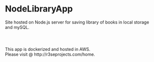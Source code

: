 # NodeLibraryApp
Site hosted on Node.js server for saving library of books in local storage and mySQL.
#
<br />
This app is dockerized and hosted in AWS.
<br />
Please visit @ http://r3seprojects.com/home.
